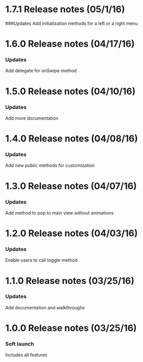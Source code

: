 1.7.1 Release notes (05/1/16)
=============================================================

###Updates
Add initialization methods for a left or a right menu

1.6.0 Release notes (04/17/16)
=============================================================

### Updates
Add delegate for onSwipe method

1.5.0 Release notes (04/10/16)
=============================================================

### Updates
Add more documentation

1.4.0 Release notes (04/08/16)
=============================================================

### Updates
Add new public methods for customization

1.3.0 Release notes (04/07/16)
=============================================================

### Updates
Add method to pop to main view without animations

1.2.0 Release notes (04/03/16)
=============================================================

### Updates
Enable users to call toggle method

1.1.0 Release notes (03/25/16)
=============================================================

### Updates
Add documentation and walkthroughs

1.0.0 Release notes (03/25/16)
=============================================================

### Soft launch
Includes all features




